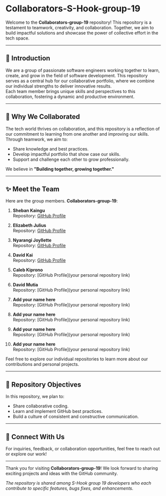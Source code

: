 # Collaborators-S-Hook-group-19

Welcome to the **Collaborators-group-19** repository! This repository is a testament to teamwork, creativity, and collaboration. Together, we aim to build impactful solutions and showcase the power of collective effort in the tech space.

---

## 🌟 Introduction

We are a group of passionate software engineers working together to learn, create, and grow in the field of software development. This repository serves as a central hub for our collaborative portfolio, where we combine our individual strengths to deliver innovative results.  
Each team member brings unique skills and perspectives to this collaboration, fostering a dynamic and productive environment.

---

## 🤝 Why We Collaborated

The tech world thrives on collaboration, and this repository is a reflection of our commitment to learning from one another and improving our skills. Through teamwork, we aim to:

- Share knowledge and best practices.
- Develop impactful portfolio that show case our skills.
- Support and challenge each other to grow professionally.

We believe in **"Building together, growing together."**

---

## ✨ Meet the Team

Here are the group members.
**Collaborators-group-19**:

1. **Sheban Kaingu**  
   Repository: [GitHub Profile](https://sheban07.github.io/my-personal-portfolio_group-19/)

2. **Elizabeth Julius**  
   Repository: [GitHub Profile](https://muthonijulie.github.io/PLP_portfolio/)

3. **Nyarangi Joyllette**  
   Repository: [GitHub Profile](https://j-nyarangi.github.io/JoyllettePortfolio-Group19/)

4. **David Kai**  
   Repository: [GitHub Profile](https://github.com/kaidavi/S-Hook-Hackathon-1-Portfolio-Challenge-David-Kai-PLP_Group-19)

5. **Caleb Kiprono**  
   Repository: [GitHub Profile](your personal repository link)

6. **David Mutia**  
   Repository: [GitHub Profile](your personal repository link)

7. **Add your name here**  
   Repository: [GitHub Profile](your personal repository link)

8. **Add your name here**  
   Repository: [GitHub Profile](your personal repository link)

9. **Add your name here**  
   Repository: [GitHub Profile](your personal repository link)

10. **Add your name here**  
    Repository: [GitHub Profile](your personal repository link)

Feel free to explore our individual repositories to learn more about our contributions and personal projects.

---

## 📌 Repository Objectives

In this repository, we plan to:

- Share collaborative coding.
- Learn and implement GitHub best practices.
- Build a culture of consistent and constructive communication.

---

## 🚀 Connect With Us

For inquiries, feedback, or collaboration opportunities, feel free to reach out or explore our work!

---

Thank you for visiting **Collaborators-group-19**! We look forward to sharing exciting projects and ideas with the GitHub community.

_The repository is shared among S-Hook group 19 developers who each contribute to specific features, bugs fixes, and enhancements._
